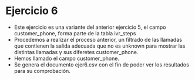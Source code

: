 # Ejercicio 6
* Este ejercicio es una variante del anterior ejercicio 5, el campo customer_phone, forma parte de la tabla ivr_steps
* Procedemos a realizar el proceso anterior, un filtrado de las llamadas que contienen la salida adecuada que no es unknown para mostrar las distintas llamadas y sus diferetes customer_phone.
* Hemos llamado el campo customer_phone.
* Se genera el documento ejer6.csv con el fin de poder ver los resultados para su comprobación.